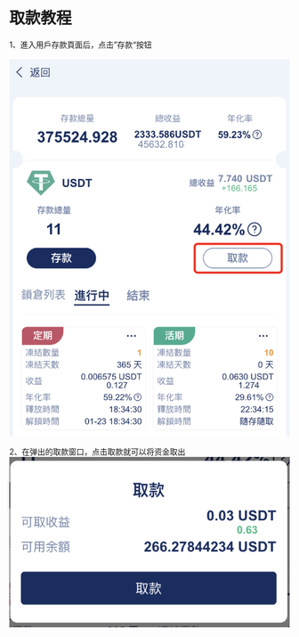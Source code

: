 # 取款教程

1、進入用戶存款頁面后，点击”存款“按钮\
\
![](<../.gitbook/assets/image (4) (1).png>)

2、在弹出的取款窗口，点击取款就可以将资金取出\
![](<../.gitbook/assets/image (5) (1).png>)
